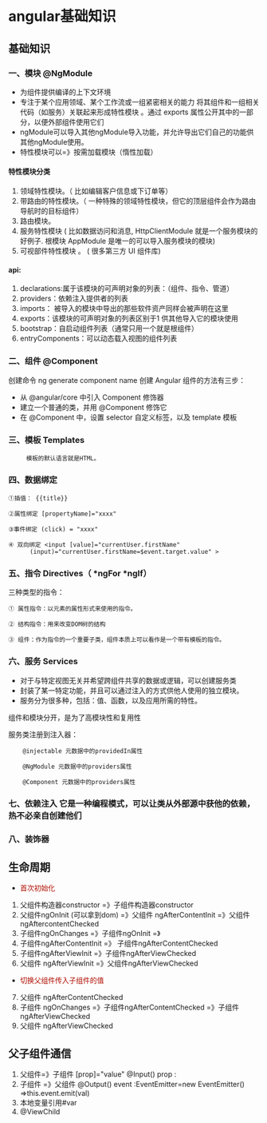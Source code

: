 # angular基础知识

## 基础知识

### 一、模块  @NgModule

* 为组件提供编译的上下文环境
* 专注于某个应用领域、某个工作流或一组紧密相关的能力 将其组件和一组相关代码（如服务）关联起来形成特性模块 。通过 exports 属性公开其中的一部分，以便外部组件使用它们
* ngModule可以导入其他ngModule导入功能，并允许导出它们自己的功能供其他ngModule使用。
* 特性模块可以=》按需加载模块（惰性加载）

#### 特性模块分类

1. 领域特性模块。（ 比如编辑客户信息或下订单等）
2. 带路由的特性模块。（ 一种特殊的领域特性模块，但它的顶层组件会作为路由导航时的目标组件）
3. 路由模块。
4. 服务特性模块 ( 比如数据访问和消息,  HttpClientModule 就是一个服务模块的好例子. 根模块 AppModule 是唯一的可以导入服务模块的模块)
5. 可视部件特性模块 。 ( 很多第三方 UI 组件库)

#### api:

1. declarations:属于该模块的可声明对象的列表：（组件、指令、管道）
2. providers：依赖注入提供者的列表
3. imports： 被导入的模块中导出的那些软件资产同样会被声明在这里
4. exports：该模块的可声明对象的列表区别于1 供其他导入它的模块使用
5. bootstrap：自启动组件列表（通常只用一个就是根组件）
6. entryComponents：可以动态载入视图的组件列表

### 二、组件 @Component

创建命令  ng generate component name
创建 Angular 组件的方法有三步：

+ 从 @angular/core 中引入 Component 修饰器
+ 建立一个普通的类，并用 @Component 修饰它
+ 在 @Component 中，设置 selector 自定义标签，以及 template 模板

### 三、模板 Templates

         模板的默认语言就是HTML。

### 四、数据绑定 

    ①插值： {{title}}

    ②属性绑定 [propertyName]="xxxx"

    ③事件绑定 (click) = "xxxx"

    ④ 双向绑定 <input [value]="currentUser.firstName" 
          (input)="currentUser.firstName=$event.target.value" >

### 五、指令 Directives（ \*ngFor \*ngIf）

三种类型的指令：

    ① 属性指令：以元素的属性形式来使用的指令。

    ② 结构指令：用来改变DOM树的结构

    ③ 组件：作为指令的一个重要子类，组件本质上可以看作是一个带有模板的指令。

### 六、服务 Services

* 对于与特定视图无关并希望跨组件共享的数据或逻辑，可以创建服务类
* 封装了某一特定功能，并且可以通过注入的方式供他人使用的独立模块。
* 服务分为很多种，包括：值、函数，以及应用所需的特性。

组件和模块分开，是为了高模块性和复用性

服务类注册到注入器：

        @injectable 元数据中的providedIn属性

        @NgModule 元数据中的providers属性

        @Component 元数据中的providers属性

### 七、依赖注入 它是一种编程模式，可以让类从外部源中获他的依赖，热不必亲自创建他们

### 八、装饰器

## 生命周期

+ <font color="bule">首次初始化</font>

1. 父组件构造器constructor =》子组件构造器constructor
2. 父组件ngOnInit (可以拿到dom) =》父组件 ngAfterContentInit =》父组件ngAftercontentChecked
3. 子组件ngOnChanges =》子组件ngOnInit =》
4. 子组件ngAfterContentInit =》 子组件ngAfterContentChecked
5. 子组件ngAfterViewInit =》子组件ngAfterViewChecked
6. 父组件 ngAfterViewInit =》父组件ngAfterViewChecked

+ <font color="bule">切换父组件传入子组件的值</font>

7. 父组件 ngAfterContentChecked
8. 子组件 ngOnChanges  =》子组件ngAfterContentChecked =》子组件 ngAfterViewChecked
9. 父组件 ngAfterViewChecked

## 父子组件通信

1. 父组件=》子组件  [prop]="value" @Input() prop :<any>
2. 子组件 =》父组件  @Output() event :EventEmitter<any>=new EventEmitter()  =>this.event.emit(val)
3. 本地变量引用#var
4. @ViewChild